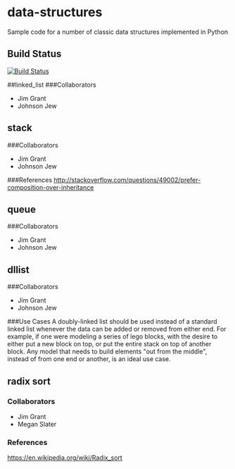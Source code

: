# data-structures
Sample code for a number of classic data structures implemented in Python

## Build Status
[![Build Status](https://travis-ci.org/MigrantJ/data-structures.svg?branch=wgraph)](https://travis-ci.org/MigrantJ/data-structures) 

##linked_list
###Collaborators
- Jim Grant
- Johnson Jew


## stack
###Collaborators
- Jim Grant
- Johnson Jew

###References
http://stackoverflow.com/questions/49002/prefer-composition-over-inheritance


## queue
###Collaborators
- Jim Grant
- Johnson Jew


## dllist
###Collaborators
- Jim Grant
- Johnson Jew

###Use Cases
A doubly-linked list should be used instead of a standard linked list whenever
the data can be added or removed from either end. For example, if one were
modeling a series of lego blocks, with the desire to either put a new block on 
top, or put the entire stack on top of another block. Any model that needs to 
build elements "out from the middle", instead of from one end or another, is
an ideal use case.

## radix sort
### Collaborators
- Jim Grant
- Megan Slater

### References
https://en.wikipedia.org/wiki/Radix_sort
